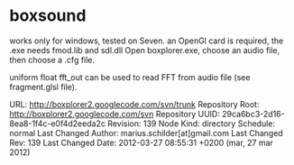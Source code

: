 # boxsound

works only for windows, tested on Seven.
an OpenGl card is required, the .exe needs fmod.lib and sdl.dll
Open boxplorer.exe, choose an audio file, then choose a .cfg file.

uniform float fft_out can be used to read FFT from audio file (see fragment.glsl file).

URL: http://boxplorer2.googlecode.com/svn/trunk
Repository Root: http://boxplorer2.googlecode.com/svn
Repository UUID: 29ca6bc3-2d16-8ea8-1f4c-e0f4d2eeda2c
Revision: 139
Node Kind: directory
Schedule: normal
Last Changed Author: marius.schilder[at]gmail.com
Last Changed Rev: 139
Last Changed Date: 2012-03-27 08:55:31 +0200 (mar, 27 mar 2012)
